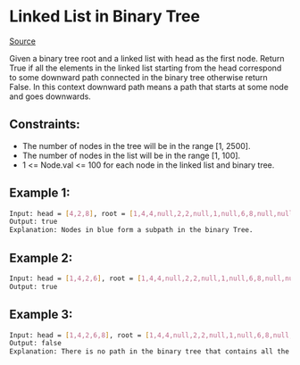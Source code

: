 # Linked List in Binary Tree
[Source](https://leetcode.com/problems/linked-list-in-binary-tree/)

Given a binary tree root and a linked list with head as the first node. 
Return True if all the elements in the linked list starting from the head correspond to some downward path connected in the binary tree otherwise return False.
In this context downward path means a path that starts at some node and goes downwards.

## Constraints:

 - The number of nodes in the tree will be in the range [1, 2500].
 - The number of nodes in the list will be in the range [1, 100].
 - 1 <= Node.val <= 100 for each node in the linked list and binary tree.

## Example 1:
```sh
Input: head = [4,2,8], root = [1,4,4,null,2,2,null,1,null,6,8,null,null,null,null,1,3]
Output: true
Explanation: Nodes in blue form a subpath in the binary Tree.  
```

## Example 2:
```sh
Input: head = [1,4,2,6], root = [1,4,4,null,2,2,null,1,null,6,8,null,null,null,null,1,3]
Output: true
```

## Example 3:
```sh
Input: head = [1,4,2,6,8], root = [1,4,4,null,2,2,null,1,null,6,8,null,null,null,null,1,3]
Output: false
Explanation: There is no path in the binary tree that contains all the elements of the linked list from head.
```